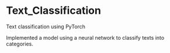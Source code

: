 # Text_Classification
Text classification using PyTorch

Implemented a model using a neural network to classify texts into categories.
